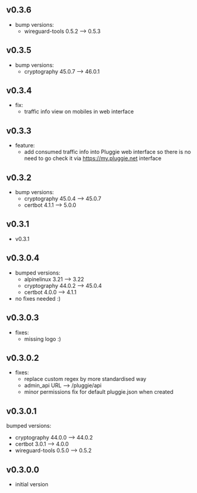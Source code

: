 ## v0.3.6

- bump versions:
  - wireguard-tools 0.5.2 --> 0.5.3


## v0.3.5

- bump versions:
  - cryptography 45.0.7 --> 46.0.1


## v0.3.4

- fix:
  - traffic info view on mobiles in web interface


## v0.3.3

- feature:
  - add consumed traffic info into Pluggie web interface so there is no need to go check it via https://my.pluggie.net interface


## v0.3.2

- bump versions:
  - cryptography 45.0.4 --> 45.0.7
  - certbot 4.1.1 --> 5.0.0


## v0.3.1

- v0.3.1


## v0.3.0.4

- bumped versions:
  - alpinelinux 3.21 --> 3.22
  - cryptography 44.0.2 --> 45.0.4
  - certbot 4.0.0 --> 4.1.1
- no fixes needed :)


## v0.3.0.3

- fixes:
  - missing logo :)


## v0.3.0.2

- fixes:
  - replace custom regex by more standardised way
  - admin_api URL --> /pluggie/api
  - minor permissions fix for default pluggie.json when created


## v0.3.0.1

bumped versions:
  - cryptography 44.0.0 --> 44.0.2
  - certbot 3.0.1 --> 4.0.0
  - wireguard-tools 0.5.0 --> 0.5.2


## v0.3.0.0

- initial version
